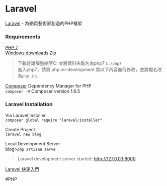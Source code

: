 # Laravel

[Laravel](https://laravel.tw/) - 為網頁藝術家創造的PHP框架

### Requirements

[PHP 7](http://php.net/downloads.php)  
[Windows downloads](http://php.net/downloads.php)  Zip
> 下載好請解壓縮至C: 並將資料夾取名為php7 `C:/php7`  
> 進入php7，請將 php.ini-development 將以下內容進行修改，並將檔名改為`php.ini`

[Composer](https://getcomposer.org/) Dependency Manager for PHP  
`composer -V` Composer version 1.6.5  

### Laravel Installation

Via Laravel Installer  
`composer global require "laravel/installer"`  

Create Project  
`laravel new blog`

Local Development Server   
blog>`php artisan serve`   

> Laravel development server started: <http://127.0.0.1:8000>


[Laravel 快速入門](https://laravel.tw/docs/4.2/quick)  

#PHP
